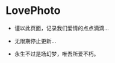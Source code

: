 # LovePhoto

- 谨以此页面，记录我们爱情的点点滴滴…

- 无限期停止更新…

- 永生不过是场幻梦，唯吾所爱不朽。

<!-- ### Kai &amp; Ru - LovePhoto

- 我们相识于 2013 年的春天

- 我们的爱情开始于 2020 年 1 月 22 日

- 谨以此页面，记录我们爱情的点点滴滴

### LovePhoto：[我们的爱](http://love.renkaigis.cn) -->
